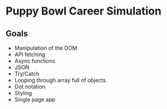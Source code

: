 # Puppy Bowl Career Simulation
## Goals
* Manipulation of the DOM
* API fetching
* Async functions
* JSON
* Try/Catch
* Looping through array full of objects
* Dot notation
* Styling
* Single page app